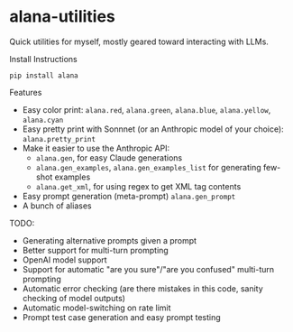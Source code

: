 # alana-utilities
Quick utilities for myself, mostly geared toward interacting with LLMs.

Install Instructions
```
pip install alana
```

Features
- Easy color print: `alana.red`, `alana.green`, `alana.blue`, `alana.yellow`, `alana.cyan`
- Easy pretty print with Sonnnet (or an Anthropic model of your choice): `alana.pretty_print`
- Make it easier to use the Anthropic API:
  - `alana.gen`, for easy Claude generations
  - `alana.gen_examples`, `alana.gen_examples_list` for generating few-shot examples
  - `alana.get_xml`, for using regex to get XML tag contents
- Easy prompt generation (meta-prompt) `alana.gen_prompt`
- A bunch of aliases

TODO:
- Generating alternative prompts given a prompt
- Better support for multi-turn prompting
- OpenAI model support
- Support for automatic "are you sure"/"are you confused" multi-turn prompting
- Automatic error checking (are there mistakes in this code, sanity checking of model outputs)
- Automatic model-switching on rate limit
- Prompt test case generation and easy prompt testing
